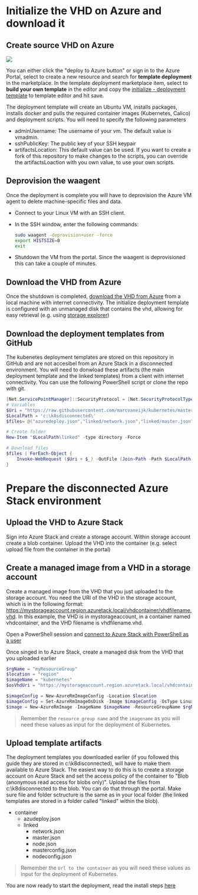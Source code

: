 # Initialize the VHD on Azure and download it

## Create source VHD on Azure

<a href="https://portal.azure.com/#create/Microsoft.Template/uri/https%3A%2F%2Fraw.githubusercontent.com%2Fmarcvaneijk%2Fkubernetes%2Fmaster%2Fdeploy%2Finitialize%2Fazuredploy.json" target="_blank">
    <img src="http://azuredeploy.net/deploybutton.png"/>
</a>

You can either click the "deploy to Azure button" or sign in to the Azure Portal, select to create a new resource and search for **template deployment** in the marketplace. In the template deployment marketplace item, select to **build your own template** in the editor and copy the [initialize - deployment template](https://raw.githubusercontent.com/marcvaneijk/kubernetes/master/deploy/initialize/azuredeploy.json) to template editor and hit save.

The deployment template will create an Ubuntu VM, installs packages, installs docker and pulls the required container images (Kubernetes, Calico) and deployment scripts.
You will need to specify the following parameters

- adminUsername: The username of your vm. The default value is vmadmin.
- sshPublicKey: The public key of your SSH keypair
- artifactsLocation: This default value can be used. If you want to create a fork of this repository to make changes to the scripts, you can override the artifactsLoaction with you own value, to use your own scripts.

## Deprovision the waagent
Once the deployment is complete you will have to deprovision the Azure VM agent to delete machine-specific files and data. 

- Connect to your Linux VM with an SSH client.
- In the SSH window, enter the following commands:

  ``` bash
  sudo waagent -deprovision+user -force
  export HISTSIZE=0
  exit
  ```

- Shutdown the VM from the portal. Since the waagent is deprovisioned this can take a couple of minutes.

## Download the VHD from Azure
Once the shutdown is completed, [download the VHD from Azure](https://docs.microsoft.com/en-us/azure/virtual-machines/windows/download-vhd) from a local machine with internet connectivity. The initialize deployment template is configured with an unmanaged disk that contains the vhd, allowing for easy retrieval (e.g. using [storage explorer](https://azure.microsoft.com/en-us/features/storage-explorer/))

## Download the deployment templates from GitHub
The kubenetes deployment templates are stored on this repository in GitHub and are not accesibel from an Azure Stack in a disconnected environment. You will need to donwload these artifacts (the main deployment template and the linked templates) from a client with internet connectivity. You can use the following PowerShell script or clone the repo with git.

``` PowerShell
[Net.ServicePointManager]::SecurityProtocol = [Net.SecurityProtocolType]::Tls12
# Variables
$Uri = "https://raw.githubusercontent.com/marcvaneijk/kubernetes/master/deploy/disconnected/"
$LocalPath = 'c:\k8sdisconnected\'
$files= @("azuredeploy.json","linked/network.json","linked/master.json","linked/node.json","linked/masterconfig.json","linked/nodeconfig.json")

# Create folder
New-Item "$LocalPath\linked" -type directory -Force

# Download files
$files | ForEach-Object {
    Invoke-WebRequest ($Uri + $_) -OutFile (Join-Path -Path $LocalPath -ChildPath $_)
}
```

# Prepare the disconnected Azure Stack environment

## Upload the VHD to Azure Stack
Sign into Azure Stack and create a storage account. Within storage account create a blob container. Upload the VHD into the container (e.g. select upload file from the container in the portal)

## Create a managed image from a VHD in a storage account

Create a managed image from the VHD that you just uploaded to the storage account. You need the URI of the VHD in the storage account, which is in the following format: https://mystorageaccount.region.azuretack.local/vhdcontainer/vhdfilename.vhd. In this example, the VHD is in mystorageaccount, in a container named vhdcontainer, and the VHD filename is vhdfilename.vhd.


Open a PowerShell session and [connect to Azure Stack with PowerShell as a user](https://docs.microsoft.com/en-us/azure-stack/user/azure-stack-powershell-configure-user)

Once singed in to Azure Stack, create a managed disk from the VHD that you uploaded earlier

``` PowerShell
$rgName = "myResourceGroup"
$location = "region"
$imageName = "kubernetes"
$osVhdUri = "https://mystorageaccount.region.azuretack.local/vhdcontainer/vhdfilename.vhd"

$imageConfig = New-AzureRmImageConfig -Location $location
$imageConfig = Set-AzureRmImageOsDisk -Image $imageConfig -OsType Linux -OsState Generalized -BlobUri $osVhdUri
$image = New-AzureRmImage -ImageName $imageName -ResourceGroupName $rgName -Image $imageConfig
```

> Remember the ```resource group name``` and the ```imagename``` as you will need these values as input for the deployment of Kubernetes.

## Upload template artifacts
The deployment templates you downloaded earlier (if you followed this guide they are stored in c:\k8disconnected), will have to make them available to Azure Stack. The easiest way to do this is to create a storage account on Azure Stack and set the access policy of the container to "Blob (anonymous read access for blobs only)". Upload the files from c:\k8disconnected to the blob. You can do that through the portal. Make sure file and folder sctructure is the same as in your local folder (the linked templates are stored in a folder called "linked" within the blob).

- container
    - azudeploy.json
    - linked
        - network.json
        - master.json
        - node.json
        - masterconfig.json
        - nodeconfig.json

> Remember the ```Url to the container``` as you will need these values as input for the deployment of Kubernetes.

You are now ready to start the deployment, read the install steps [here](/deploy/disconnected/README.md)

